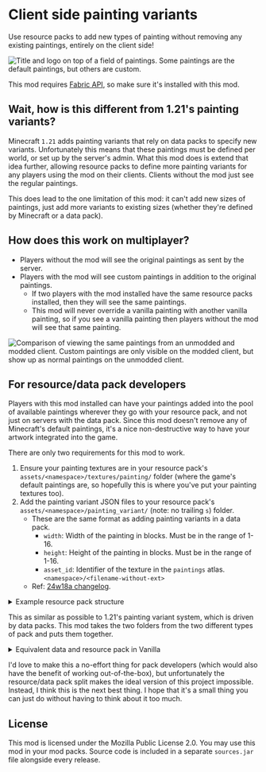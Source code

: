 # Client side painting variants

Use resource packs to add new types of painting without removing any existing paintings, entirely on the client side!

![Title and logo on top of a field of paintings. Some paintings are the default paintings, but others are custom.](https://cdn.modrinth.com/data/T1MOUdih/images/deebe09e46f70b2a146098f3b09e650757f3b666.png)

This mod requires [Fabric API](https://modrinth.com/mod/fabric-api), so make sure it's installed with this mod.

## Wait, how is this different from 1.21's painting variants?

Minecraft `1.21` adds painting variants that rely on data packs to specify new variants. Unfortunately this means that these paintings must be defined per world, or set up by the server's admin. What this mod does is extend that idea further, allowing resource packs to define more painting variants for any players using the mod on their clients. Clients without the mod just see the regular paintings.

This does lead to the one limitation of this mod: it can't add new sizes of paintings, just add more variants to existing sizes (whether they're defined by Minecraft or a data pack).

## How does this work on multiplayer?

- Players without the mod will see the original paintings as sent by the server.
- Players with the mod will see custom paintings in addition to the original paintings.
  - If two players with the mod installed have the same resource packs installed, then they will see the same paintings.
  - This mod will never override a vanilla painting with another vanilla painting, so if you see a vanilla painting then players without the mod will see that same painting.

![Comparison of viewing the same paintings from an unmodded and modded client. Custom paintings are only visible on the modded client, but show up as normal paintings on the unmodded client.](https://cdn.modrinth.com/data/T1MOUdih/images/e2cd94ce1d29a033689e3bfab5f43e235334327d.png)

## For resource/data pack developers

Players with this mod installed can have your paintings added into the pool of available paintings wherever they go with your resource pack, and not just on servers with the data pack. Since this mod doesn't remove any of Minecraft's default paintings, it's a nice non-destructive way to have your artwork integrated into the game.

There are only two requirements for this mod to work.

1. Ensure your painting textures are in your resource pack's `assets/<namespace>/textures/painting/` folder (where the game's default paintings are, so hopefully this is where you've put your painting textures too).
2. Add the painting variant JSON files to your resource pack's `assets/<namespace>/painting_variant/` (note: no trailing `s`) folder.
   - These are the same format as adding painting variants in a data pack.
     - `width`: Width of the painting in blocks. Must be in the range of 1-16.
     - `height`: Height of the painting in blocks. Must be in the range of 1-16.
     - `asset_id`: Identifier of the texture in the `paintings` atlas. `<namespace>/<filename-without-ext>`
   - Ref: [24w18a changelog](https://www.minecraft.net/en-us/article/minecraft-snapshot-24w18a).

<details>
<summary>Example resource pack structure</summary>

```txt
resourcepack.zip
├─pack.mcmeta
├─pack.png
└─assets/
  └─<namespace>/
    ├─painting_variant/
    │ ├─<id1>.json
    │ └─<id2>.json
    └ textures/
      └─painting/
        ├─<id1>.png
        └─<id2>.png
```

</details>

This as similar as possible to 1.21's painting variant system, which is driven by data packs. This mod takes the two folders from the two different types of pack and puts them together.

<details>
<summary>Equivalent data and resource pack in Vanilla</summary>

```txt
datapack.zip
├─pack.mcmeta
└─data/
  └─<namespace>/
    └─painting_variant/
      ├─<id1>.json
      └─<id2>.json

resourcepack.zip
├─pack.mcmeta
├─pack.png
└─assets/
  └─<namespace>/
    └ textures/
      └─painting/
        ├─<id1>.png
        └─<id2>.png
```

</details>

I'd love to make this a no-effort thing for pack developers (which would also have the benefit of working out-of-the-box), but unfortunately the resource/data pack split makes the ideal version of this project impossible. Instead, I think this is the next best thing. I hope that it's a small thing you can just do without having to think about it too much.

## License

This mod is licensed under the Mozilla Public License 2.0. You may use this mod in your mod packs. Source code is included in a separate `sources.jar` file alongside every release.
